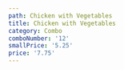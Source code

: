```yaml
---
path: Chicken with Vegetables
title: Chicken with Vegetables
category: Combo
comboNumber: '12'
smallPrice: '5.25'
price: '7.75'
---
```


